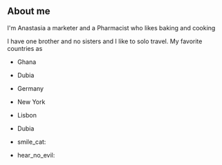 ## About me 

I'm Anastasia a marketer and a Pharmacist who likes baking and cooking 

I have one brother and no sisters and I like to solo travel. My favorite countries as

- Ghana
- Dubia
- Germany
- New York
- Lisbon
- Dubia

- smile_cat:

- hear_no_evil:
